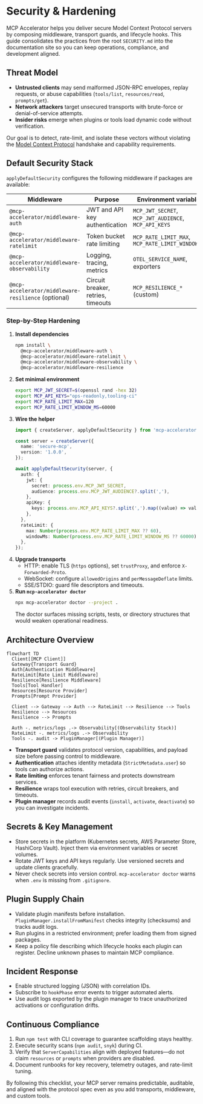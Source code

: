 # Security & Hardening

MCP Accelerator helps you deliver secure Model Context Protocol servers by composing middleware, transport guards, and lifecycle hooks. This guide consolidates the practices from the root `SECURITY.md` into the documentation site so you can keep operations, compliance, and development aligned.

## Threat Model

- **Untrusted clients** may send malformed JSON-RPC envelopes, replay requests, or abuse capabilities (`tools/list`, `resources/read`, `prompts/get`).
- **Network attackers** target unsecured transports with brute-force or denial-of-service attempts.
- **Insider risks** emerge when plugins or tools load dynamic code without verification.

Our goal is to detect, rate-limit, and isolate these vectors without violating the [Model Context Protocol](https://modelcontextprotocol.io/docs/getting-started/intro) handshake and capability requirements.

## Default Security Stack

`applyDefaultSecurity` configures the following middleware if packages are available:

| Middleware | Purpose | Environment variables |
|------------|---------|-----------------------|
| `@mcp-accelerator/middleware-auth` | JWT and API key authentication | `MCP_JWT_SECRET`, `MCP_JWT_AUDIENCE`, `MCP_API_KEYS` |
| `@mcp-accelerator/middleware-ratelimit` | Token bucket rate limiting | `MCP_RATE_LIMIT_MAX`, `MCP_RATE_LIMIT_WINDOW_MS` |
| `@mcp-accelerator/middleware-observability` | Logging, tracing, metrics | `OTEL_SERVICE_NAME`, exporters |
| `@mcp-accelerator/middleware-resilience` (optional) | Circuit breaker, retries, timeouts | `MCP_RESILIENCE_*` (custom) |

### Step-by-Step Hardening

1. **Install dependencies**
   ```bash
   npm install \
     @mcp-accelerator/middleware-auth \
     @mcp-accelerator/middleware-ratelimit \
     @mcp-accelerator/middleware-observability \
     @mcp-accelerator/middleware-resilience
   ```
2. **Set minimal environment**
   ```bash
   export MCP_JWT_SECRET=$(openssl rand -hex 32)
   export MCP_API_KEYS="ops-readonly,tooling-ci"
   export MCP_RATE_LIMIT_MAX=120
   export MCP_RATE_LIMIT_WINDOW_MS=60000
   ```
3. **Wire the helper**
   ```typescript
   import { createServer, applyDefaultSecurity } from 'mcp-accelerator';

   const server = createServer({
     name: 'secure-mcp',
     version: '1.0.0',
   });

   await applyDefaultSecurity(server, {
     auth: {
       jwt: {
         secret: process.env.MCP_JWT_SECRET,
         audience: process.env.MCP_JWT_AUDIENCE?.split(','),
       },
       apiKey: {
         keys: process.env.MCP_API_KEYS?.split(',').map((value) => value.trim()),
       },
     },
     rateLimit: {
       max: Number(process.env.MCP_RATE_LIMIT_MAX ?? 60),
       windowMs: Number(process.env.MCP_RATE_LIMIT_WINDOW_MS ?? 60000),
     },
   });
   ```
4. **Upgrade transports**
   - HTTP: enable TLS (`https` options), set `trustProxy`, and enforce `X-Forwarded-Proto`.
   - WebSocket: configure `allowedOrigins` and `perMessageDeflate` limits.
   - SSE/STDIO: guard file descriptors and timeouts.
5. **Run `mcp-accelerator doctor`**
   ```bash
   npx mcp-accelerator doctor --project . 
   ```
   The doctor surfaces missing scripts, tests, or directory structures that would weaken operational readiness.

## Architecture Overview

```mermaid
flowchart TD
  Client[[MCP Client]]
  Gateway{Transport Guard}
  Auth[Authentication Middleware]
  RateLimit[Rate Limit Middleware]
  Resilience[Resilience Middleware]
  Tools[Tool Handler]
  Resources[Resource Provider]
  Prompts[Prompt Provider]

  Client --> Gateway --> Auth --> RateLimit --> Resilience --> Tools
  Resilience --> Resources
  Resilience --> Prompts

  Auth -. metrics/logs .-> Observability[(Observability Stack)]
  RateLimit -. metrics/logs .-> Observability
  Tools -. audit -> PluginManager[(Plugin Manager)]
```

- **Transport guard** validates protocol version, capabilities, and payload size before passing control to middleware.
- **Authentication** attaches identity metadata (`StrictMetadata.user`) so tools can authorize actions.
- **Rate limiting** enforces tenant fairness and protects downstream services.
- **Resilience** wraps tool execution with retries, circuit breakers, and timeouts.
- **Plugin manager** records audit events (`install`, `activate`, `deactivate`) so you can investigate incidents.

## Secrets & Key Management

- Store secrets in the platform (Kubernetes secrets, AWS Parameter Store, HashiCorp Vault). Inject them via environment variables or secret volumes.
- Rotate JWT keys and API keys regularly. Use versioned secrets and update clients gracefully.
- Never check secrets into version control. `mcp-accelerator doctor` warns when `.env` is missing from `.gitignore`.

## Plugin Supply Chain

- Validate plugin manifests before installation. `PluginManager.installFromManifest` checks integrity (checksums) and tracks audit logs.
- Run plugins in a restricted environment; prefer loading them from signed packages.
- Keep a policy file describing which lifecycle hooks each plugin can register. Decline unknown phases to maintain MCP compliance.

## Incident Response

- Enable structured logging (JSON) with correlation IDs.
- Subscribe to `hookPhase` error events to trigger automated alerts.
- Use audit logs exported by the plugin manager to trace unauthorized activations or configuration drifts.

## Continuous Compliance

1. Run `npm test` with CLI coverage to guarantee scaffolding stays healthy.
2. Execute security scans (`npm audit`, `snyk`) during CI.
3. Verify that `ServerCapabilities` align with deployed features—do not claim `resources` or `prompts` when providers are disabled.
4. Document runbooks for key recovery, telemetry outages, and rate-limit tuning.

By following this checklist, your MCP server remains predictable, auditable, and aligned with the protocol spec even as you add transports, middleware, and custom tools.
